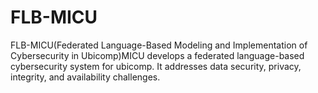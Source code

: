# FLB-MICU
FLB-MICU(Federated Language-Based Modeling and Implementation of Cybersecurity in Ubicomp)MICU develops a federated language-based cybersecurity system for ubicomp. It addresses data security, privacy, integrity, and availability challenges.
